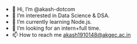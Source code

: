 - 👋 Hi, I’m @akash-dotcom
- 👀 I’m interested in Data Science & DSA.
- 🌱 I’m currently learning Node.js.
- 💞️ I’m looking for an intern+full time.
- 📫 How to reach me akash1910148@akgec.ac.in

<!---
akash-dotcom/akash-dotcom is a ✨ special ✨ repository because its `README.md` (this file) appears on your GitHub profile.
You can click the Preview link to take a look at your changes.
--->
